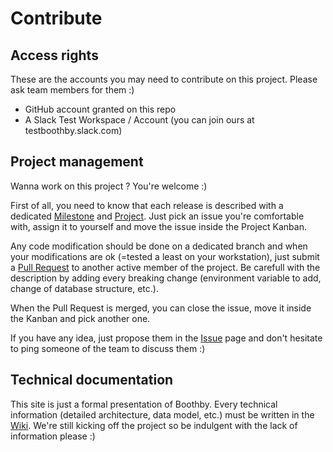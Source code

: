 # Contribute

## Access rights

These are the accounts you may need to contribute on this project. Please ask team members for them :)
- GitHub account granted on this repo
- A Slack Test Workspace / Account (you can join ours at testboothby.slack.com)

## Project management

Wanna work on this project ? You're welcome :)

First of all, you need to know that each release is described with a dedicated [Milestone](https://github.com/valeuriad-techlab/Boothby/milestones) and [Project](https://github.com/valeuriad-techlab/Boothby/projects). Just pick an issue you're comfortable with, assign it to yourself and move the issue inside the Project Kanban.

Any code modification should be done on a dedicated branch and when your modifications are ok (=tested a least on your workstation), just submit a [Pull Request](https://github.com/valeuriad-techlab/Boothby/pulls) to another active member of the project. Be carefull with the description by adding every breaking change (environment variable to add, change of database structure, etc.).

When the Pull Request is merged, you can close the issue, move it inside the Kanban and pick another one.

If you have any idea, just propose them in the [Issue](https://github.com/valeuriad-techlab/Boothby/issues) page and don't hesitate to ping someone of the team to discuss them :)

## Technical documentation

This site is just a formal presentation of Boothby. Every technical information (detailed architecture, data model, etc.) must be written in the [Wiki](https://github.com/valeuriad-techlab/Boothby/wiki). We're still kicking off the project so be indulgent with the lack of information please :)
